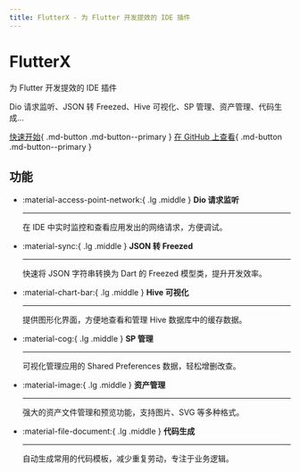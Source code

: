 ```yaml
---
title: FlutterX - 为 Flutter 开发提效的 IDE 插件
---
```


# FlutterX

为 Flutter 开发提效的 IDE 插件

Dio 请求监听、JSON 转 Freezed、Hive 可视化、SP 管理、资产管理、代码生成...

[快速开始](/zh/安装){ .md-button .md-button--primary }
[在 GitHub 上查看](https://github.com/mdddj/dd_flutter_idea_plugin){ .md-button .md-button--primary }

## 功能

<div class="grid cards" markdown>

-   :material-access-point-network:{ .lg .middle } __Dio 请求监听__

    ---

    在 IDE 中实时监控和查看应用发出的网络请求，方便调试。

-   :material-sync:{ .lg .middle } __JSON 转 Freezed__

    ---

    快速将 JSON 字符串转换为 Dart 的 Freezed 模型类，提升开发效率。

-   :material-chart-bar:{ .lg .middle } __Hive 可视化__

    ---

    提供图形化界面，方便地查看和管理 Hive 数据库中的缓存数据。

-   :material-cog:{ .lg .middle } __SP 管理__

    ---

    可视化管理应用的 Shared Preferences 数据，轻松增删改查。

-   :material-image:{ .lg .middle } __资产管理__

    ---

    强大的资产文件管理和预览功能，支持图片、SVG 等多种格式。

-   :material-file-document:{ .lg .middle } __代码生成__

    ---

    自动生成常用的代码模板，减少重复劳动，专注于业务逻辑。

</div>
